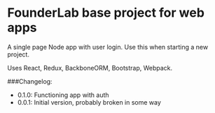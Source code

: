 # FounderLab base project for web apps

A single page Node app with user login. Use this when starting a new project.

Uses React, Redux, BackboneORM, Bootstrap, Webpack.

###Changelog:

- 0.1.0: Functioning app with auth
- 0.0.1: Initial version, probably broken in some way

